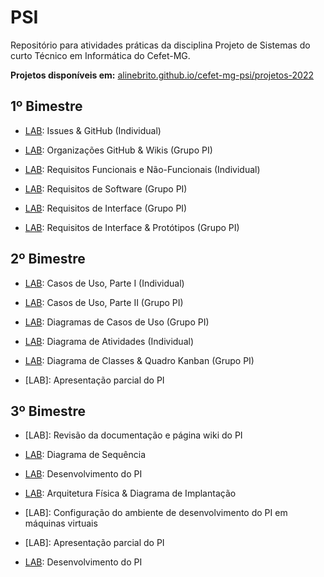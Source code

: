 # PSI

Repositório para atividades práticas da disciplina Projeto de Sistemas do curto Técnico em Informática do Cefet-MG.


**Projetos disponíveis em:** [alinebrito.github.io/cefet-mg-psi/projetos-2022](https://alinebrito.github.io/cefet-mg-psi/projetos-2022)


## 1º Bimestre

* [LAB](labs/lab-issues.md): Issues & GitHub (Individual)

* [LAB](labs/lab-wikis.md): Organizações GitHub & Wikis (Grupo PI)

* [LAB](labs/lab-requisitos.md): Requisitos Funcionais e Não-Funcionais (Individual)

* [LAB](labs/lab-requisitos-pi.md): Requisitos de Software (Grupo PI)

* [LAB](labs/lab-requisitos-interface-pi.md): Requisitos de Interface (Grupo PI)

* [LAB](labs/lab-requisitos-prototipos-interface-pi.md): Requisitos de Interface & Protótipos (Grupo PI)


## 2º Bimestre

* [LAB](labs/lab-requisitos-casos-uso-parte-1.md): Casos de Uso, Parte I (Individual)

* [LAB](labs/lab-requisitos-casos-uso-parte-2.md): Casos de Uso, Parte II (Grupo PI)

* [LAB](labs/lab-requisitos-diagrama-casos-uso.md): Diagramas de Casos de Uso (Grupo PI)

* [LAB](labs/lab-diagrama-atividades.md): Diagrama de Atividades (Individual)

* [LAB](labs/lab-diagrama-classes.md): Diagrama de Classes & Quadro Kanban (Grupo PI)

* [LAB]: Apresentação parcial do PI

## 3º Bimestre

* [LAB]: Revisão da documentação e página wiki do PI

* [LAB](labs/lab-diagrama-sequencia.md): Diagrama de Sequência

* [LAB](labs/lab-desenvolvimento-pi.md): Desenvolvimento do PI

* [LAB](labs/lab-arquitetura-fisica.md): Arquitetura Física & Diagrama de Implantação

* [LAB]: Configuração do ambiente de desenvolvimento do PI em máquinas virtuais

* [LAB]: Apresentação parcial do PI

* [LAB](labs/lab-desenvolvimento-pi.md): Desenvolvimento do PI







